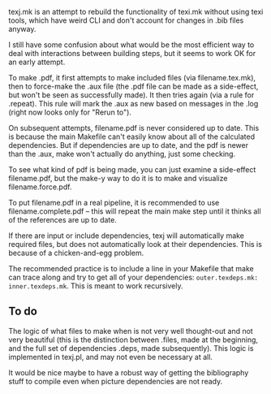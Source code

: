 texj.mk is an attempt to rebuild the functionality of texi.mk without using texi tools, which have weird CLI and don't account for changes in .bib files anyway.

I still have some confusion about what would be the most efficient way to deal with interactions between building steps, but it seems to work OK for an early attempt.

To make <filename>.pdf, it first attempts to make included files (via filename.tex.mk), then to force-make the .aux file (the .pdf file can be made as a side-effect, but won't be seen as successfully made). It then tries again (via a rule for .repeat). This rule will mark the .aux as new based on messages in the .log (right now looks only for "Rerun to").

On subsequent attempts, filename.pdf is never considered up to date. This is because the main Makefile can't easily know about all of the calculated dependencies. But if dependencies are up to date, and the pdf is newer than the .aux, make won't actually do anything, just some checking.

To see what kind of pdf is being made, you can just examine a side-effect filename.pdf, but the make-y way to do it is to make and visualize filename.force.pdf.

To put filename.pdf in a real pipeline, it is recommended to use filename.complete.pdf – this will repeat the main make step until it thinks all of the references are up to date.

If there are input or include dependencies, texj will automatically make required files, but does not automatically look at their dependencies. This is because of a chicken-and-egg problem.

The recommended practice is to include a line in your Makefile that make can trace along and try to get all of your dependencies:
`outer.texdeps.mk: inner.texdeps.mk`.
This is meant to work recursively.

## To do

The logic of what files to make when is not very well thought-out and not very beautiful (this is the distinction between .files, made at the beginning, and the full set of dependencies .deps, made subsequently). This logic is implemented in texj.pl, and may not even be necessary at all.

It would be nice maybe to have a robust way of getting the bibliography stuff to compile even when picture dependencies are not ready.
